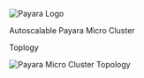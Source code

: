 ![Payara Logo](http://cdn2.hubspot.net/hub/334594/hubfs/Payara_Blog_Images/payara_logo_edited.jpg?t=1464882446136&width=100)

Autoscalable Payara Micro Cluster

Toplogy 

![Payara Micro Cluster Topology](https://docs.google.com/drawings/d/1wmuodzkGoiWnHw_4LT-MZ07mRRyDOhoOlykSxQ5dIBk/pub?w=342&h=70)
